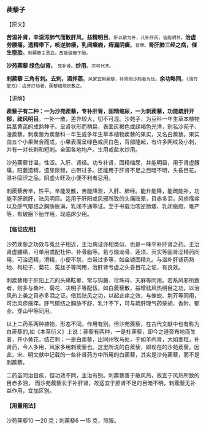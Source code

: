 

### 蒺藜子 

【原文】

**苦温补肾，辛温泻肺气而散肝风，益精明目**。<small>肝以散为补，凡补肝药，皆能明目。</small>**治虚劳腰痛，遗精带下，咳逆肺痿，乳闭癥瘕，痔漏阴㿉**。<small>音颓。</small>**肾肝肺三经之病，催生堕胎**。<small>剌蒺藜主恶血，故能破癥下胎。</small>

**沙苑蒺藜   绿色似肾**。  <small>故补肾。</small>**炒用**。<small>亦可代茶。</small>

**剌蒺藜   三角有刺。去剌，酒拌蒸**。<small>风家宜刺蒺藜，补肾则沙苑者为优。</small>**余功略同**。<small>《瑞竹堂方》：齿牙打动者，蒺藜根烧灰敷之。</small>

【讲解】  

 **蒺藜子有二种：一为沙苑蒺藜，专补肝肾，固精缩尿，一为刺蒺藜，功能疏肝开郁，祛风明目**。一补一散，差异较大，切不可混。沙苑子，为豆科一年生草本植物扁茎黄芪的成熟种子。呈肾状形而稍扁，表面灰褐色或绿褐色光滑，别名沙苑子、潼蒺藜。刺蒺藜为蒺藜科一年生或多年生草本植物蒺藜的果实，又名白蒺藜。果实由五个小果聚合而成，小果表面呈绿色或灰白色，背部隆起，有许多网纹及小刺，并有一对长剌和短剌。全国各地均产。生用或盐水炒用。

 沙苑蒺藜甘温，性涩。入肝、肾经。功专补肾，固精缩尿，并能明目，用于肾虚腰痛，阳萎遗精，遗尿尿频，白带过多。还能用于肝肾不足之目暗不明，头昏目花。温补固涩之品，阴虚火旺及小便不利者忌用。

刺蒺藜苦辛，性平。辛能发散，苦能降泄，入肝、肺经。能升能降，能疏能补，功能平肝疏肝，祛风明目。适用于肝阳或风邪所致的头痛眩晕，目赤多泪，风疹瘙痒以及肝气郁结之胸胁胀满，乳闭不通等证。至于书载治咳逆肺痿、乳闭癥瘕，难产等，有破癥下胎作用，现临床少用。

#### 【临证应用】 

沙苑蒺藜之功效与菟丝子相近，主治病证亦相类似，也是一味平补肝肾之药。主治肾虚腰痛，可单用或配杜仲、补骨脂等。若与煅龙骨、莲须、芡实等固肾涩精药同用，可治遗精，滑精，小便不禁，白带过多等，如金锁固精丸。与滋补肝肾药熟地、枸杞子、菊花、菟丝子等同用，治肝肾亏虚之头昏目花之证，有良效。

刺蒺藜用于肝阳上亢的头痛眩晕，常与钩藤、珍珠母、天麻等同用。若系风邪所致者，则多与桑叶、菊花、决明子等配伍，如白蒺藜散，益增祛风热明目之功，以治风热上袭之目赤多泪之证。借其祛风之功，以起止痒之效，与蝉蜕、荆芥等同用，可治风疹瘙痒。肝气郁结之胸胁不舒、乳汁不下，可与疏肝理气药柴胡、香附、郁金、穿山甲等同用。

以上二药系两种植物，形态不同，作用有别。但沙苑蒺藜，在古代文献中也有称为白蒺藜的,如《本草衍义》上说：蒺藜有两种，一是杜蒺藜，即今之道旁布地而生者，开小黄花，结芒刺；一是白蒺藜，出同州牧马处，于如羊内肾，大如黍粒，补肾药，今人多用，风家多用刺蒺藜也。这里所说的白蒺藜，即现在的沙苑蒺藜。因此，宋、明文献中记载的一些补肾药方中所用的白蒺藜，其实是沙苑蒺藜，而不是刺蒺藜。

二药虽同治目疾，但功效不同，主治有别。刺蒺藜善于散风热，故宜于风热所致的目赤多泪， 而沙苑蒺藜长于补肝肾，故适宜于肝肾不足的目暗不明，刺蒺藜无补益作用，宜加区别。

#### 【用量用法】  

沙苑蒺藜10 一20 克；刺蒺藜6 一15 克，煎服。